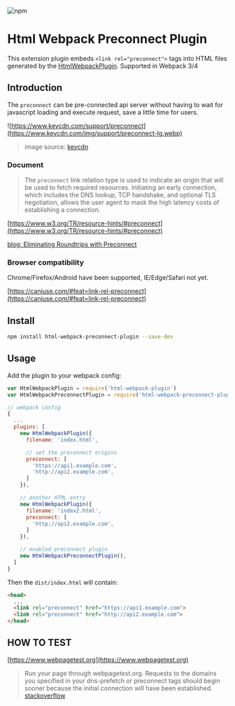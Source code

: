 ![npm](https://img.shields.io/npm/v/html-webpack-preconnect-plugin.svg)

# Html Webpack Preconnect Plugin

This extension plugin embeds `<link rel="preconnect">` tags into HTML files generated by the [HtmlWebpackPlugin](https://github.com/jantimon/html-webpack-plugin). Supported in Webpack 3/4

## Introduction

The `preconnect` can be pre-connected api server without having to wait for javascript loading and execute request, save a little time for users.

![https://www.keycdn.com/support/preconnect](https://www.keycdn.com/img/support/preconnect-lg.webp)
> image source: [keycdn](https://www.keycdn.com/support/preconnect)

### Document

> The `preconnect` link relation type is used to indicate an origin that will be used to fetch required resources. Initiating an early connection, which includes the DNS lookup, TCP handshake, and optional TLS negotiation, allows the user agent to mask the high latency costs of establishing a connection.

[https://www.w3.org/TR/resource-hints/#preconnect](https://www.w3.org/TR/resource-hints/#preconnect)

[blog: Eliminating Roundtrips with Preconnect](https://www.igvita.com/2015/08/17/eliminating-roundtrips-with-preconnect/)

### Browser compatibility

Chrome/Firefox/Android have been supported, IE/Edge/Safari not yet.

[https://caniuse.com/#feat=link-rel-preconnect](https://caniuse.com/#feat=link-rel-preconnect)

## Install

```bash
npm install html-webpack-preconnect-plugin --save-dev
```

## Usage

Add the plugin to your webpack config:

```javascript
var HtmlWebpackPlugin = require('html-webpack-plugin')
var HtmlWebpackPreconnectPlugin = require('html-webpack-preconnect-plugin')

// webpack config
{
  ...
  plugins: [
    new HtmlWebpackPlugin({
      filename: 'index.html',

      // set the preconnect origins
      preconnect: [
        'https://api1.example.com',
        'http://api2.example.com',
      ]
    }),

    // another HTML entry
    new HtmlWebpackPlugin({
      filename: 'index2.html',
      preconnect: [
        'http://api2.example.com',
      ]
    }),

    // enabled preconnect plugin
    new HtmlWebpackPreconnectPlugin(),
  ]
}
```

Then the `dist/index.html` will contain:

```html
<head>
  ...
  <link rel="preconnect" href="https://api1.example.com">
  <link rel="preconnect" href="http://api2.example.com">
</head>
```

## HOW TO TEST

[https://www.webpagetest.org](https://www.webpagetest.org)

> Run your page through webpagetest.org. Requests to the domains you specified in your dns-prefetch or preconnect tags should begin sooner because the initial connection will have been established. [stackoverflow](https://stackoverflow.com/questions/39629343/how-do-you-test-the-effects-of-dns-prefetch-and-preconnect)
